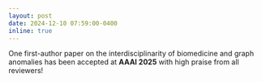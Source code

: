 ```yaml
---
layout: post
date: 2024-12-10 07:59:00-0400
inline: true
---
```


One first-author paper on the interdisciplinarity of biomedicine and graph anomalies has been accepted at **AAAI 2025** with high praise from all reviewers!

